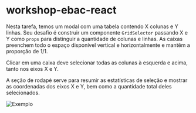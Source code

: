 # workshop-ebac-react

Nesta tarefa, temos um modal com uma tabela contendo X colunas e Y linhas. Seu desafio é construir um componente `GridSelector` passando X e Y como `props` para distinguir a quantidade de colunas e linhas. As caixas preenchem todo o espaço disponível vertical e horizontalmente e mantêm a proporção de 1/1.

Clicar em uma caixa deve selecionar todas as colunas à esquerda e acima, tanto nos eixos X e Y.

A seção de rodapé serve para resumir as estatísticas de seleção e mostrar as coordenadas dos eixos X e Y, bem como a quantidade total deles selecionados.

![Exemplo](https://github.com/user-attachments/assets/bb604385-e524-47a1-9210-99bbe67c14a9)
